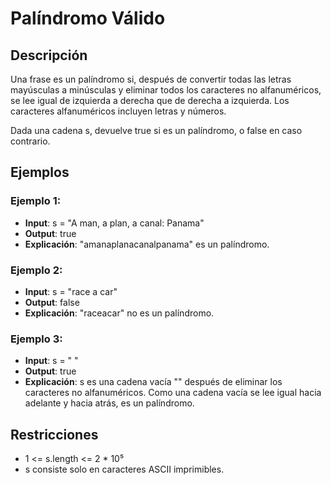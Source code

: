 # Palíndromo Válido

## Descripción

Una frase es un palíndromo si, después de convertir todas las letras mayúsculas a minúsculas y eliminar todos los caracteres no alfanuméricos, se lee igual de izquierda a derecha que de derecha a izquierda. Los caracteres alfanuméricos incluyen letras y números.

Dada una cadena s, devuelve true si es un palíndromo, o false en caso contrario.

## Ejemplos

### Ejemplo 1:

- **Input**: s = "A man, a plan, a canal: Panama"
- **Output**: true
- **Explicación**: "amanaplanacanalpanama" es un palíndromo.

### Ejemplo 2:

- **Input**: s = "race a car"
- **Output**: false
- **Explicación**: "raceacar" no es un palíndromo.

### Ejemplo 3:

- **Input**: s = " "
- **Output**: true
- **Explicación**: s es una cadena vacía "" después de eliminar los caracteres no alfanuméricos.
  Como una cadena vacía se lee igual hacia adelante y hacia atrás, es un palíndromo.

## Restricciones

- 1 <= s.length <= 2 * 10⁵
- s consiste solo en caracteres ASCII imprimibles.
